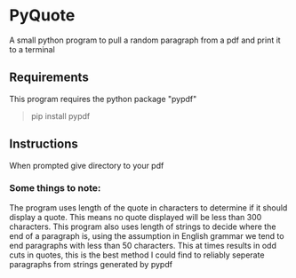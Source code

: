 # PyQuote
A small python program to pull a random paragraph from a pdf and print it to a terminal


## Requirements
This program requires the python package "pypdf"

> pip install pypdf

## Instructions
When prompted give directory to your pdf

### Some things to note:
The program uses length of the quote in characters to determine if it should display a quote. This means no quote displayed will be less than 300 characters. 
This program also uses length of strings to decide where the end of a paragraph is, using the assumption in English grammar we tend to end paragraphs with less than 50 characters.
This at times results in odd cuts in quotes, this is the best method I could find to reliably seperate paragraphs from strings generated by pypdf
